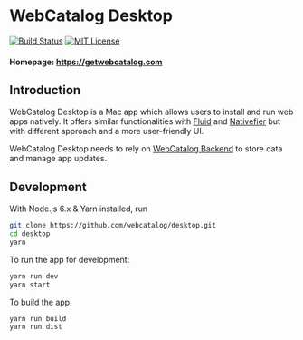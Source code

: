# WebCatalog Desktop
[![Build Status](https://travis-ci.org/webcatalog/desktop.svg?branch=master)](https://travis-ci.org/webcatalog/desktop)
[![MIT License](http://img.shields.io/:license-mit-blue.svg)](https://github.com/webcatalog/desktop/blob/master/LICENSE)


#### Homepage: https://getwebcatalog.com


## Introduction
WebCatalog Desktop is a Mac app which allows users to install and run web apps natively. It offers similar functionalities with [Fluid](http://fluidapp.com/) and [Nativefier](https://github.com/jiahaog/nativefier) but with different approach and a more user-friendly UI.

WebCatalog Desktop needs to rely on [WebCatalog Backend](https://github.com/webcatalog/backend) to store data and manage app updates.

## Development
With Node.js 6.x & Yarn installed, run

```bash
git clone https://github.com/webcatalog/desktop.git
cd desktop
yarn
```

To run the app for development:
```bash
yarn run dev
yarn start
```

To build the app:
```bash
yarn run build
yarn run dist
```
